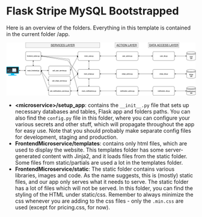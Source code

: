 # Flask Stripe MySQL Bootstrapped
Here is an overview of the folders. Everything in this template is contained in the current folder /app.

![System Overview](../demo/complex-system-overview.png)

- **\<microservice\>/setup_app**: contains the `__init__.py` file that sets up necessary databases and tables, Flask app and folders paths. You can also find the `config.py` file in this folder, where you can configure your various secrets and other stuff, which will propagate throughout the app for easy use. Note that you should probably make separate config files for development, staging and production.
- **FrontendMicroservice/templates**: contains only html files, which are used to display the website. This templates folder has some server-generated content with Jinja2, and it loads files from the static folder. Some files from static/partials are used a lot in the templates folder.
- **FrontendMicroservice/static**: The static folder contains various libraries, images and code. As the name suggests, this is (mostly) static files, and our app only serves what it needs to serve. The static folder has a lot of files which will not be served. In this folder, you can find the styling of the HTML under static/css. Remember to always minimize the css whenever you are adding to the css files - only the `.min.css` are used (except for pricing.css, for now).